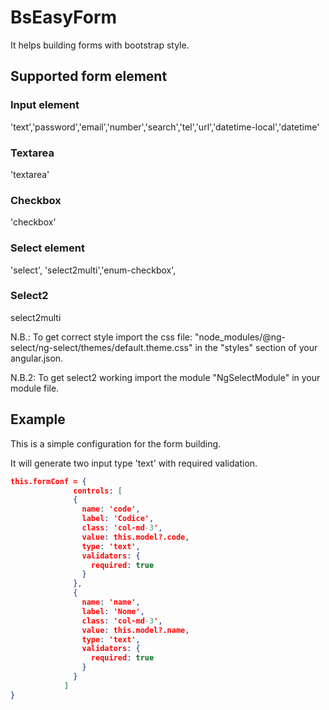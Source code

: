 # BsEasyForm

It helps building forms with bootstrap style.

## Supported form element

### Input element

'text','password','email','number','search','tel','url','datetime-local','datetime'

### Textarea

'textarea'

### Checkbox

'checkbox'

### Select element

 'select', 'select2multi','enum-checkbox',

### Select2

select2multi

N.B.: To get correct style import the css file: "node_modules/@ng-select/ng-select/themes/default.theme.css" in the "styles" section of your angular.json.

N.B.2: To get select2 working import the module "NgSelectModule" in your module file.

## Example

This is a simple configuration for the form building.

It will generate two input type 'text' with required validation.

```json
this.formConf = {
              controls: [
              {
                name: 'code',
                label: 'Codice',
                class: 'col-md-3',
                value: this.model?.code,
                type: 'text',
                validators: {
                  required: true
                }
              },
              {
                name: 'name',
                label: 'Nome',
                class: 'col-md-3',
                value: this.model?.name,
                type: 'text',
                validators: {
                  required: true
                }
              }
            ]
}
```


